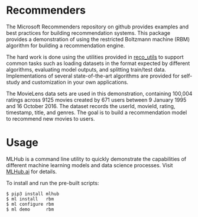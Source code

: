 # Recommenders 

The Microsoft Recommenders repository on github provides examples and
best practices for building recommendation systems. This package
provides a demonstration of using the restricted Boltzmann machine
(RBM) algorithm for building a recommendation engine.

The hard work is done using the utilities provided in
[reco_utils](reco_utils) to support common tasks such as loading
datasets in the format expected by different algorithms, evaluating
model outputs, and splitting train/test data. Implementations of
several state-of-the-art algorithms are provided for self-study and
customization in your own applications.

The MovieLens data sets are used in this demonstration, containing
100,004 ratings across 9125 movies created by 671 users between
9 January 1995 and 16 October 2016. The dataset records the userId,
movieId, rating, timestamp, title, and genres. The goal is to build a
recommendation model to recommend new movies to users.

# Usage

MLHub is a command line utility to quickly demonstrate the
capabilities of different machine learning models and data science
processes. Visit [MLHub.ai](https://mlhub.ai) for details.

To install and run the pre-built scripts:

    $ pip3 install mlhub
    $ ml install   rbm
    $ ml configure rbm
    $ ml demo      rbm

